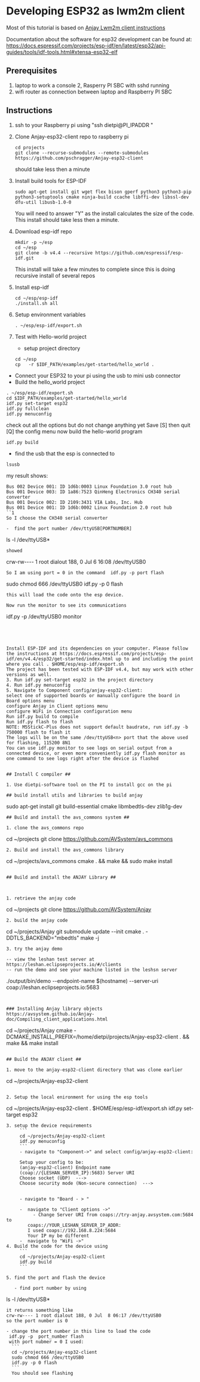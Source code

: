 # Developing ESP32 as lwm2m client #

Most of this tutorial is based on [Anjay Lwm2m client instructions](https://github.com/AVSystem/Anjay-esp32-client)

Documentation about the software for esp32 development can be found at:
https://docs.espressif.com/projects/esp-idf/en/latest/esp32/api-guides/tools/idf-tools.html#xtensa-esp32-elf

## Prerequisites ##

1. laptop to work a console
2, Rasperry PI SBC with sshd running 
3. wifi router as connection between laptop and Raspberry PI SBC

##  Instructions ##

1. ssh to your Raspberry pi using "ssh dietpi@PI_IPADDR "
1. Clone Anjay-esp32-client repo to raspberry pi
   ```
   cd projects
   git clone --recurse-submodules --remote-submodules https://github.com/pschragger/Anjay-esp32-client
   ```
   should take less then a minute
2. Install build tools for ESP-IDF
   ```
   sudo apt-get install git wget flex bison gperf python3 python3-pip python3-setuptools cmake ninja-build ccache libffi-dev libssl-dev dfu-util libusb-1.0-0
   ```
   You will need to answer "Y" as the install calculates the size of the code.
   This install should take less then a minute.

3. Download esp-idf repo
   ```
   mkdir -p ~/esp
   cd ~/esp
   git clone -b v4.4 --recursive https://github.com/espressif/esp-idf.git
   ```
   This install will take a few minutes to complete since this is doing recursive install of several repos
4. Install esp-idf
   ```
   cd ~/esp/esp-idf
   ./install.sh all
   ```
5. Setup environment variables
   ```
   . ~/esp/esp-idf/export.sh
   ```
6. Test with Hello-world project
   - setup project directory
   ```
   cd ~/esp
   cp   -r $IDF_PATH/examples/get-started/hello_world .
   ```
  - Connect your ESP32 to your pi using the usb to mini usb connector
  -   Build the hello_world project
  ```
  . ~/esp/esp-idf/export.sh
  cd $IDF_PATH/examples/get-started/hello_world 
  idf.py set-target esp32
  idf.py fullclean
  idf.py menuconfig
  ```
  check out all the options but do not change anything yet
  Save [S] then quit [Q] the config menu
  now build the hello-world program
  ```
  idf.py build
  ```
  - find the usb that the esp is connected to
  ```
  lsusb
  ```
  my result shows:
  ```
  Bus 002 Device 001: ID 1d6b:0003 Linux Foundation 3.0 root hub
  Bus 001 Device 003: ID 1a86:7523 QinHeng Electronics CH340 serial converter
  Bus 001 Device 002: ID 2109:3431 VIA Labs, Inc. Hub
  Bus 001 Device 001: ID 1d6b:0002 Linux Foundation 2.0 root hub
  ``1
  So I choose the CH340 serial converter
  
  -  find the port number /dev/ttyUSB[PORTNUMBER]
  ```
  ls -l /dev/ttyUSB*
  ```
  showed
  ```
  crw-rw---- 1 root dialout 188, 0 Jul  6 16:08 /dev/ttyUSB0
  ```
  So I am using port = 0 in the command  idf.py -p port flash
  ```
  sudo chmod 666 /dev/ttyUSB0
  idf.py -p 0 flash
  ```
  this will load the code onto the esp device.

  Now run the monitor to see its communications
  ```
  idf.py -p /dev/ttyUSB0 monitor
  ```
  



Install ESP-IDF and its dependencies on your computer. Please follow the instructions at https://docs.espressif.com/projects/esp-idf/en/v4.4/esp32/get-started/index.html up to and including the point where you call . $HOME/esp/esp-idf/export.sh
The project has been tested with ESP-IDF v4.4, but may work with other versions as well.
3. Run idf.py set-target esp32 in the project directory
4. Run idf.py menuconfig
5. Navigate to Component config/anjay-esp32-client:
select one of supported boards or manually configure the board in Board options menu
configure Anjay in Client options menu
configure WiFi in Connection configuration menu
Run idf.py build to compile
Run idf.py flash to flash
NOTE: M5StickC-Plus does not support default baudrate, run idf.py -b 750000 flash to flash it
The logs will be on the same /dev/ttyUSB<n> port that the above used for flashing, 115200 8N1
You can use idf.py monitor to see logs on serial output from a connected device, or even more conveniently idf.py flash monitor as one command to see logs right after the device is flashed


## Install C compiler ##

1. Use dietpi-software tool on the PI to install gcc on the pi

## build install utils and libraries to build anjay

``` 
sudo apt-get install git build-essential cmake libmbedtls-dev zlib1g-dev
```
## Build and install the avs_commons system ##

1. clone the avs_commons repo
```
cd ~/projects
git clone https://github.com/AVSystem/avs_commons
```
2. Build and install the avs_commons library
```
cd ~/projects/avs_commons
cmake . && make && sudo make install
```

## Build and install the ANJAY Library ##



1. retrieve the anjay code
```
cd ~/projects
git clone https://github.com/AVSystem/Anjay
```
2. build the anjay code
```
cd ~/projects/Anjay
git submodule update --init
cmake . -DDTLS_BACKEND="mbedtls"
make -j
```
3. try the anjay demo

-- view the leshan test server at https://leshan.eclipseprojects.io/#/clients
-- run the demo and see your machine listed in the leshsn server
```
./output/bin/demo --endpoint-name $(hostname) --server-uri coap://leshan.eclipseprojects.io:5683
```


### Installing Anjay library objects
https://avsystem.github.io/Anjay-doc/Compiling_client_applications.html
```
cd ~/projects/Anjay
cmake -DCMAKE_INSTALL_PREFIX=/home/dietpi/projects/Anjay-esp32-client . && make &&  make install
```

## Build the ANJAY client ##

1. move to the anjay-esp32-client directory that was clone earlier
```
cd ~/projects/Anjay-esp32-client
```

2. Setup the local enironment for using the esp tools
```
cd ~/projects/Anjay-esp32-client
. $HOME/esp/esp-idf/export.sh
idf.py set-target esp32 
```
3. setup the device requirements
     ```
     cd ~/projects/Anjay-esp32-client
     idf.py menuconfig
     ```
     - navigate to "Component->" and select config/anjay-esp32-client:

     Setup your config to be:
     (anjay-esp32-client) Endpoint name
     (coap://{LESHAN_SERVER_IP}:5683) Server URI
     Choose socket (UDP)  --->
     Choose security mode (Non-secure connection)  --->


     - navigate to "Board - > "

     -  navigate to "Client options ->"
          - Change Server URI from coaps://try-anjay.avsystem.com:5684 to
	    coaps://YOUR_LESHAN_SERVER_IP_ADDR:
	    I used coaps://192.168.8.224:5684
	    Your IP my be different
     -  navigate to "WiFi ->"
4. Build the code for the device using
     ```
     cd ~/projects/Anjay-esp32-client
     idf.py build
     ```

5. find the port and flash the device

   - find port number by using
   ```
   ls -l /dev/ttyUSB*
   ```
   it returns something like
   crw-rw---- 1 root dialout 188, 0 Jul  8 06:17 /dev/ttyUSB0
   so the port number is 0

   - change the port number in this line to load the code
    idf.py -p  port_number flash
    with port nubmer = 0 I used:
     ```
     cd ~/projects/Anjay-esp32-client
     sudo chmod 666 /dev/ttyUSB0
     idf.py -p 0 flash
     ```
     You should see flashing


   



   
    
